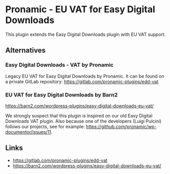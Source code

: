 # Pronamic - EU VAT for Easy Digital Downloads

This plugin extends the Easy Digital Downloads plugin with EU VAT support.

## Alternatives

### Easy Digital Downloads - VAT by Pronamic

Legacy EU VAT for Easy Digital Downloads by Pronamic. It can be found on a private GitLab repository:
https://gitlab.com/pronamic-plugins/edd-vat

### EU VAT for Easy Digital Downloads by Barn2

https://barn2.com/wordpress-plugins/easy-digital-downloads-eu-vat/

We strongly suspect that this plugin is inspired on our old Easy Digital Downloads VAT plugin. Also because one of the developers (Luigi Pulcini) follows our projects, see for example: https://github.com/pronamic/wp-documentor/issues/11.

## Links

- https://gitlab.com/pronamic-plugins/edd-vat
- https://barn2.com/wordpress-plugins/easy-digital-downloads-eu-vat/

